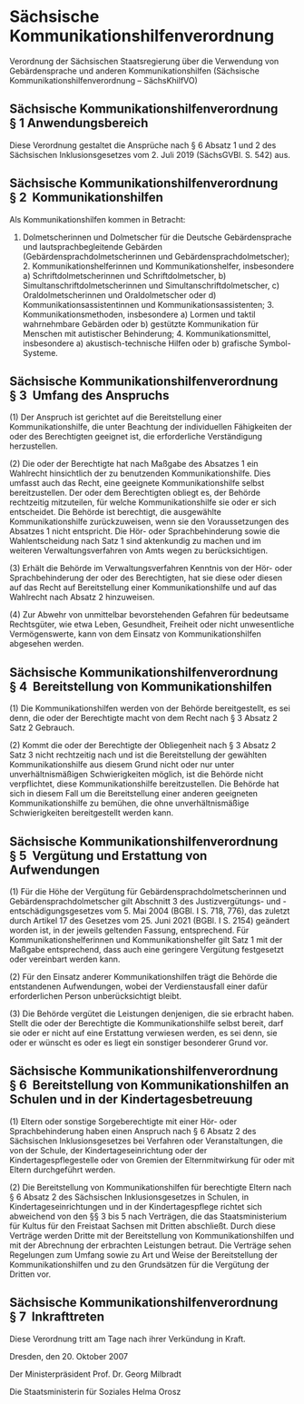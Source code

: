 # Sächsische Kommunikationshilfenverordnung

Verordnung der Sächsischen Staatsregierung über die Verwendung von Gebärdensprache und anderen Kommunikationshilfen (Sächsische Kommunikationshilfenverordnung – SächsKhilfVO)

## Sächsische Kommunikationshilfenverordnung § 1  Anwendungsbereich

Diese Verordnung gestaltet die Ansprüche nach § 6 Absatz 1 und 2 des Sächsischen Inklusionsgesetzes vom 2. Juli 2019 (SächsGVBl. S. 542) aus.


## Sächsische Kommunikationshilfenverordnung § 2  Kommunikationshilfen

Als Kommunikationshilfen kommen in Betracht:

1. Dolmetscherinnen und Dolmetscher für die Deutsche Gebärdensprache und lautsprachbegleitende Gebärden (Gebärdensprachdolmetscherinnen und Gebärdensprachdolmetscher); 2. Kommunikationshelferinnen und Kommunikationshelfer, insbesondere a) Schriftdolmetscherinnen und Schriftdolmetscher, b) Simultanschriftdolmetscherinnen und Simultanschriftdolmetscher, c) Oraldolmetscherinnen und Oraldolmetscher oder d) Kommunikationsassistentinnen und Kommunikationsassistenten; 3. Kommunikationsmethoden, insbesondere a) Lormen und taktil wahrnehmbare Gebärden oder b) gestützte Kommunikation für Menschen mit autistischer Behinderung; 4. Kommunikationsmittel, insbesondere a) akustisch-technische Hilfen oder b) grafische Symbol-Systeme. 
## Sächsische Kommunikationshilfenverordnung § 3  Umfang des Anspruchs

(1) Der Anspruch ist gerichtet auf die Bereitstellung einer Kommunikationshilfe, die unter Beachtung der individuellen Fähigkeiten der oder des Berechtigten geeignet ist, die erforderliche Verständigung herzustellen.

(2) Die oder der Berechtigte hat nach Maßgabe des Absatzes 1 ein Wahlrecht hinsichtlich der zu benutzenden Kommunikationshilfe. Dies umfasst auch das Recht, eine geeignete Kommunikationshilfe selbst bereitzustellen. Der oder dem Berechtigten obliegt es, der Behörde rechtzeitig mitzuteilen, für welche Kommunikationshilfe sie oder er sich entscheidet. Die Behörde ist berechtigt, die ausgewählte Kommunikationshilfe zurückzuweisen, wenn sie den Voraussetzungen des Absatzes 1 nicht entspricht. Die Hör- oder Sprachbehinderung sowie die Wahlentscheidung nach Satz 1 sind aktenkundig zu machen und im weiteren Verwaltungsverfahren von Amts wegen zu berücksichtigen.

(3) Erhält die Behörde im Verwaltungsverfahren Kenntnis von der Hör- oder Sprachbehinderung der oder des Berechtigten, hat sie diese oder diesen auf das Recht auf Bereitstellung einer Kommunikationshilfe und auf das Wahlrecht nach Absatz 2 hinzuweisen.

(4) Zur Abwehr von unmittelbar bevorstehenden Gefahren für bedeutsame Rechtsgüter, wie etwa Leben, Gesundheit, Freiheit oder nicht unwesentliche Vermögenswerte, kann von dem Einsatz von Kommunikationshilfen abgesehen werden.


## Sächsische Kommunikationshilfenverordnung § 4  Bereitstellung von Kommunikationshilfen

(1) Die Kommunikationshilfen werden von der Behörde bereitgestellt, es sei denn, die oder der Berechtigte macht von dem Recht nach § 3 Absatz 2 Satz 2 Gebrauch.

(2) Kommt die oder der Berechtigte der Obliegenheit nach § 3 Absatz 2 Satz 3 nicht rechtzeitig nach und ist die Bereitstellung der gewählten Kommunikationshilfe aus diesem Grund nicht oder nur unter unverhältnismäßigen Schwierigkeiten möglich, ist die Behörde nicht verpflichtet, diese Kommunikationshilfe bereitzustellen. Die Behörde hat sich in diesem Fall um die Bereitstellung einer anderen geeigneten Kommunikationshilfe zu bemühen, die ohne unverhältnismäßige Schwierigkeiten bereitgestellt werden kann.


## Sächsische Kommunikationshilfenverordnung § 5  Vergütung und Erstattung von Aufwendungen

(1) Für die Höhe der Vergütung für Gebärdensprachdolmetscherinnen und Gebärdensprachdolmetscher gilt Abschnitt 3 des Justizvergütungs- und -entschädigungsgesetzes vom 5. Mai 2004 (BGBl. I S. 718, 776), das zuletzt durch Artikel 17 des Gesetzes vom 25. Juni 2021 (BGBl. I S. 2154) geändert worden ist, in der jeweils geltenden Fassung, entsprechend. Für Kommunikationshelferinnen und Kommunikationshelfer gilt Satz 1 mit der Maßgabe entsprechend, dass auch eine geringere Vergütung festgesetzt oder vereinbart werden kann.

(2) Für den Einsatz anderer Kommunikationshilfen trägt die Behörde die entstandenen Aufwendungen, wobei der Verdienstausfall einer dafür erforderlichen Person unberücksichtigt bleibt.

(3) Die Behörde vergütet die Leistungen denjenigen, die sie erbracht haben. Stellt die oder der Berechtigte die Kommunikationshilfe selbst bereit, darf sie oder er nicht auf eine Erstattung verwiesen werden, es sei denn, sie oder er wünscht es oder es liegt ein sonstiger besonderer Grund vor.


## Sächsische Kommunikationshilfenverordnung § 6  Bereitstellung von Kommunikationshilfen an Schulen und in der Kindertagesbetreuung

(1) Eltern oder sonstige Sorgeberechtigte mit einer Hör- oder Sprachbehinderung haben einen Anspruch nach § 6 Absatz 2 des Sächsischen Inklusionsgesetzes bei Verfahren oder Veranstaltungen, die von der Schule, der Kindertageseinrichtung oder der Kindertagespflegestelle oder von Gremien der Elternmitwirkung für oder mit Eltern durchgeführt werden.

(2) Die Bereitstellung von Kommunikationshilfen für berechtigte Eltern nach § 6 Absatz 2 des Sächsischen Inklusionsgesetzes in Schulen, in Kindertageseinrichtungen und in der Kindertagespflege richtet sich abweichend von den §§ 3 bis 5 nach Verträgen, die das Staatsministerium für Kultus für den Freistaat Sachsen mit Dritten abschließt. Durch diese Verträge werden Dritte mit der Bereitstellung von Kommunikationshilfen und mit der Abrechnung der erbrachten Leistungen betraut. Die Verträge sehen Regelungen zum Umfang sowie zu Art und Weise der Bereitstellung der Kommunikationshilfen und zu den Grundsätzen für die Vergütung der Dritten vor.


## Sächsische Kommunikationshilfenverordnung § 7  Inkrafttreten

Diese Verordnung tritt am Tage nach ihrer Verkündung in Kraft.

Dresden, den 20. Oktober 2007

Der Ministerpräsident 
           Prof. Dr. Georg Milbradt

Die Staatsministerin für Soziales 
           Helma Orosz

